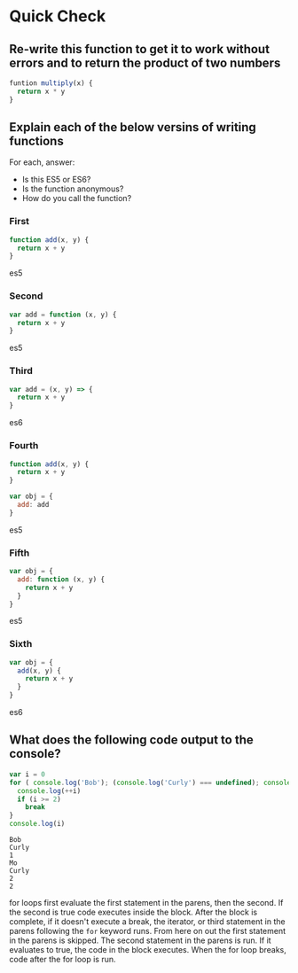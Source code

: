 # Quick Check

## Re-write this function to get it to work without errors and to return the product of two numbers

```js
funtion multiply(x) {
  return x * y
}
```

## Explain each of the below versins of writing functions

For each, answer:
- Is this ES5 or ES6?
- Is the function anonymous?
- How do you call the function?

### First

```js
function add(x, y) {
  return x + y
}
```
es5

### Second

```js
var add = function (x, y) {
  return x + y
}
```

es5
### Third

```js
var add = (x, y) => {
  return x + y
}
```

es6
### Fourth

```js
function add(x, y) {
  return x + y
}

var obj = {
  add: add
}
```

es5
### Fifth

```js
var obj = {
  add: function (x, y) {
    return x + y
  }
}
```

es5
### Sixth

```js
var obj = {
  add(x, y) {
    return x + y
  }
}
```

es6
## What does the following code output to the console?

```js
var i = 0
for ( console.log('Bob'); (console.log('Curly') === undefined); console('Mo') ) { 
  console.log(++i)
  if (i >= 2)
    break
}
console.log(i)
```
```
Bob
Curly
1
Mo
Curly
2
2
```
for loops first evaluate the first statement in the parens, then the second. If the second is true code executes inside the block. After the block is complete, if it doesn't execute a break, the iterator, or third statement in the parens following the `for` keyword runs. From here on out the first statement in the parens is skipped. The second statement in the parens is run. If it evaluates to true, the code in the block executes. When the for loop breaks, code after the for loop is run.

